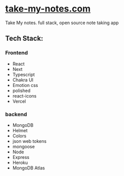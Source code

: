 # [take-my-notes.com](https://take-my-notes.com)

Take My notes. full stack, open source note taking app

## Tech Stack: 

### Frontend 
* React
* Next
* Typescript
* Chakra UI 
* Emotion css 
* polished
* react-icons
* Vercel


### backend 
* MongoDB
* Helmet 
* Colors
* json web tokens 
* mongoose 
* Node 
* Express 
* Heroku 
* MongoDB Atlas 

